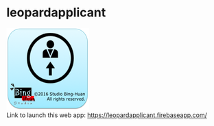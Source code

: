 # leopardapplicant
<img src="public/icons/Icon-192.png"><br/>
Link to launch this web app: <a href="https://leopardapplicant.firebaseapp.com/">https://leopardapplicant.firebaseapp.com/</a>